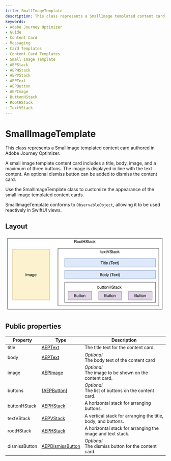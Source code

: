 ```yaml
---
title: SmallImageTemplate
description: This class represents a SmallImage templated content card authored in Adobe Journey Optimizer.
keywords:
- Adobe Journey Optimizer
- Guide
- Content Card
- Messaging
- Card Templates
- Content Card Templates
- Small Image Template
- AEPStack
- AEPHStack
- AEPVStack
- AEPText
- AEPButton
- AEPImage
- ButtonHStack
- RootHStack
- TextVStack
---
```


# SmallImageTemplate
 
 This class represents a SmallImage templated content card authored in Adobe Journey Optimizer. 
 
 A small image template content card includes a title, body, image, and a maximum of three buttons. The image is displayed in line with the text content.  An optional dismiss button can be added to dismiss the content card. 
 
 Use the SmallImageTemplate class to customize the appearance of the small image templated content cards. 
 
 SmallImageTemplate conforms to `ObservableObject`, allowing it to be used reactively in SwiftUI views.

## Layout

<img src="../../assets/iOS/smallimagetemplate-layout.png" width="500"/>

## Public properties

| Property      | Type                                           | Description                                                  |
| ------------- | ---------------------------------------------- | ------------------------------------------------------------ |
| title         | [AEPText](../ui-elements/aeptext.md)            | The title text for the content card.                         |
| body          | [AEPText](../ui-elements/aeptext.md)            | *Optional*<br/>The body text of the content card                 |
| image         | [AEPImage](../ui-elements/aepimage.md)          | *Optional*<br/>The image to be shown on the content card.     |
| buttons       | [[AEPButton](../ui-elements/aepbutton.md)]      | *Optional*<br/>The list of buttons on the content card.       |
| buttonHStack  | [AEPHStack](../ui-elements/aepstack.md#aephstack)         | A horizontal stack for arranging buttons.                    |
| textVStack    | [AEPVStack](../ui-elements/aepstack.md#aepvstack)         | A vertical stack for arranging the title, body, and buttons. |
| rootHStack    | [AEPHStack](../ui-elements/aepstack.md#aephstack)         | A horizontal stack for arranging the image and text stack.   |
| dismissButton | [AEPDismissButton](../ui-elements/aepdismissbutton.md) | *Optional*<br/>The dismiss button for the content card.       |